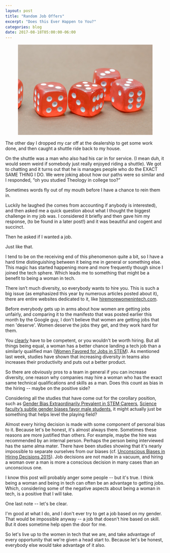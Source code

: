 ```yaml
---
layout: post
title: "Random Job Offers"
excerpt: "Does this Ever Happen to You?"
categories: blog
date: 2017-08-18T05:00:00-06:00
---
```


<center><figure>
<img src="/images/Dice.jpeg">
</figure></center>

The other day I dropped my car off at the dealership to get some work done, and then caught a shuttle ride back to my house.

On the shuttle was a man who also had his car in for service. (I mean duh, it would seem weird if somebody just really enjoyed riding a shuttle).  We got to chatting and it turns out that he is manages people who do the EXACT SAME THING I DO.  We were joking about how our paths were so similar and I responded, “oh you studied Theology in college too?”

Sometimes words fly out of my mouth before I have a chance to rein them in.

Luckily he laughed (he comes from accounting if anybody is interested), and then asked me a quick question about what I thought the biggest challenge in my job was.  I considered it briefly and then gave him my response, (to be found in a later post!) and it was beautiful and cogent and succinct.

Then he asked if I wanted a job.

Just like that.

I tend to be on the receiving end of this phenomenon quite a bit, so I have a hard time distinguishing between it being me in general or something else.  This magic has started happening more and more frequently though since I joined the tech sphere. Which leads me to something that might be a benefit to being a woman in tech.

There isn’t much diversity, so everybody wants to hire you. This is such a big issue (as emphasized this year by numerous articles posted about it), there are entire websites dedicated to it, like <a href="http://www.hiremorewomenintech.com/">hiremorewomenintech.com</a>.

Before everybody gets up in arms about how women are getting jobs unfairly, and comparing it to the manifesto that was posted earlier this month by the Google guy, I don't believe that women are getting jobs that men 'deserve'.  Women deserve the jobs they get, and they work hard for them.

You <u>clearly</u> have to be competent, or you wouldn't be worth hiring.  But all things being equal, a woman has a better chance landing a tech job than a similarly qualified man (<a href="https://www.washingtonpost.com/news/morning-mix/wp/2015/04/14/study-finds-surprisingly-that-women-are-favored-for-jobs-in-stem/?utm_term=.92e51fc49259">Women Favored for Jobs in STEM</a>).  As mentioned last week, studies have shown that increasing diversity in teams also increases their productivity and puts out a better product.

So there are obviously pros to a team in general if you can increase diversity, one reason why companies may hire a woman who has the exact same technical qualifications and skills as a man.  Does this count as bias in the hiring -- maybe on the positive side?

Considering all the studies that have come out for the corollary position, such as <a href="https://www8.gsb.columbia.edu/newsroom/newsn/2700/new-research-proves-gender-bias-extraordinarily-prevalent-in-stem-careers">Gender Bias Extraordinarily Prevalent in STEM Careers</a>, <a href="http://www.pnas.org/content/109/41/16474.full.pdf+htm">Science faculty’s subtle gender biases favor male students</a>, it might actually just be something that helps level the playing field?

Almost every hiring decision is made with some component of personal bias to it.  Because let's be honest, it's almost always there.  Sometimes these reasons are more justified than others.  For example, maybe the hire was recommended by an internal person.  Perhaps the person being interviewed has the same alma mater.  There have been studies showing that it's nearly impossible to separate ourselves from our biases (cf. <a href="http://www.businessinsider.com/unconscious-biases-in-hiring-decisions-2015-7">Unconscious Biases in Hiring Decisions 2015</a>).  Job decisions are not made in a vacuum, and hiring a woman over a man is more a conscious decision in many cases than an unconscious one.

I know this post will probably anger some people -- but it's true.  I think being a woman and being in tech can often be an advantage to getting jobs.  Which, considering some of the negative aspects about being a woman in tech, is a positive that I will take.

One last note -- let's be clear.

I'm good at what I do, and I don't ever try to get a job based on my gender.  That would be impossible anyway -- a job that doesn't hire based on skill.  But it does sometime help open the door for me.

So let's live up to the women in tech that we are, and take advantage of every opportunity that we're given a head start to.  Because let's be honest, everybody else would take advantage of it also.
